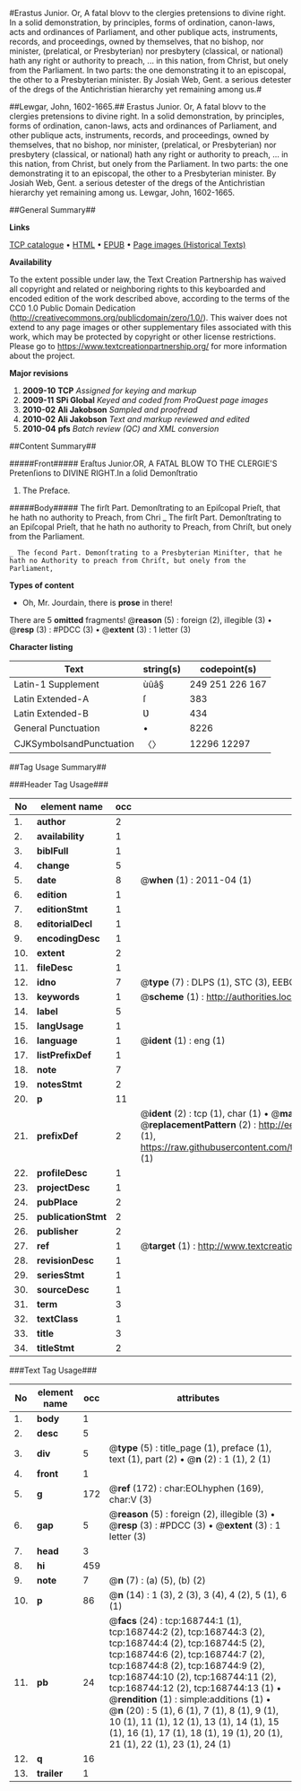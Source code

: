 #Erastus Junior. Or, A fatal blovv to the clergies pretensions to divine right. In a solid demonstration, by principles, forms of ordination, canon-laws, acts and ordinances of Parliament, and other publique acts, instruments, records, and proceedings, owned by themselves, that no bishop, nor minister, (prelatical, or Presbyterian) nor presbytery (classical, or national) hath any right or authority to preach, ... in this nation, from Christ, but onely from the Parliament. In two parts: the one demonstrating it to an episcopal, the other to a Presbyterian minister. By Josiah Web, Gent. a serious detester of the dregs of the Antichristian hierarchy yet remaining among us.#

##Lewgar, John, 1602-1665.##
Erastus Junior. Or, A fatal blovv to the clergies pretensions to divine right. In a solid demonstration, by principles, forms of ordination, canon-laws, acts and ordinances of Parliament, and other publique acts, instruments, records, and proceedings, owned by themselves, that no bishop, nor minister, (prelatical, or Presbyterian) nor presbytery (classical, or national) hath any right or authority to preach, ... in this nation, from Christ, but onely from the Parliament. In two parts: the one demonstrating it to an episcopal, the other to a Presbyterian minister. By Josiah Web, Gent. a serious detester of the dregs of the Antichristian hierarchy yet remaining among us.
Lewgar, John, 1602-1665.

##General Summary##

**Links**

[TCP catalogue](http://www.ota.ox.ac.uk/tcp/)  • 
[HTML](http://tei.it.ox.ac.uk/tcp/Texts-HTML/free/A88/A88083.html)  • 
[EPUB](http://tei.it.ox.ac.uk/tcp/Texts-EPUB/free/A88/A88083.epub) • 
[Page images (Historical Texts)](https://historicaltexts.jisc.ac.uk/eebo-99862915e)

**Availability**

To the extent possible under law, the Text Creation Partnership has waived all copyright and related or neighboring rights to this keyboarded and encoded edition of the work described above, according to the terms of the CC0 1.0 Public Domain Dedication (http://creativecommons.org/publicdomain/zero/1.0/). This waiver does not extend to any page images or other supplementary files associated with this work, which may be protected by copyright or other license restrictions. Please go to https://www.textcreationpartnership.org/ for more information about the project.

**Major revisions**

1. __2009-10__ __TCP__ *Assigned for keying and markup*
1. __2009-11__ __SPi Global__ *Keyed and coded from ProQuest page images*
1. __2010-02__ __Ali Jakobson__ *Sampled and proofread*
1. __2010-02__ __Ali Jakobson__ *Text and markup reviewed and edited*
1. __2010-04__ __pfs__ *Batch review (QC) and XML conversion*

##Content Summary##

#####Front#####
Eraſtus Junior.OR, A FATAL BLOW TO THE CLERGIE'S Pretenſions to DIVINE RIGHT.In a ſolid Demonſtratio
1. The Preface.

#####Body#####
The firſt Part. Demonſtrating to an Epiſcopal Prieſt, that he hath no authority to Preach, from Chri
    _ The firſt Part. Demonſtrating to an Epiſcopal Prieſt, that he hath no authority to Preach, from Chriſt, but onely from the Parliament.

    _ The ſecond Part. Demonſtrating to a Presbyterian Miniſter, that he hath no Authority to preach from Chriſt, but onely from the Parliament,

**Types of content**

  * Oh, Mr. Jourdain, there is **prose** in there!

There are 5 **omitted** fragments! 
 @__reason__ (5) : foreign (2), illegible (3)  •  @__resp__ (3) : #PDCC (3)  •  @__extent__ (3) : 1 letter (3)

**Character listing**


|Text|string(s)|codepoint(s)|
|---|---|---|
|Latin-1 Supplement|ùûâ§|249 251 226 167|
|Latin Extended-A|ſ|383|
|Latin Extended-B|Ʋ|434|
|General Punctuation|•|8226|
|CJKSymbolsandPunctuation|〈〉|12296 12297|

##Tag Usage Summary##

###Header Tag Usage###

|No|element name|occ|attributes|
|---|---|---|---|
|1.|__author__|2||
|2.|__availability__|1||
|3.|__biblFull__|1||
|4.|__change__|5||
|5.|__date__|8| @__when__ (1) : 2011-04 (1)|
|6.|__edition__|1||
|7.|__editionStmt__|1||
|8.|__editorialDecl__|1||
|9.|__encodingDesc__|1||
|10.|__extent__|2||
|11.|__fileDesc__|1||
|12.|__idno__|7| @__type__ (7) : DLPS (1), STC (3), EEBO-CITATION (1), PROQUEST (1), VID (1)|
|13.|__keywords__|1| @__scheme__ (1) : http://authorities.loc.gov/ (1)|
|14.|__label__|5||
|15.|__langUsage__|1||
|16.|__language__|1| @__ident__ (1) : eng (1)|
|17.|__listPrefixDef__|1||
|18.|__note__|7||
|19.|__notesStmt__|2||
|20.|__p__|11||
|21.|__prefixDef__|2| @__ident__ (2) : tcp (1), char (1)  •  @__matchPattern__ (2) : ([0-9\-]+):([0-9IVX]+) (1), (.+) (1)  •  @__replacementPattern__ (2) : http://eebo.chadwyck.com/downloadtiff?vid=$1&page=$2 (1), https://raw.githubusercontent.com/textcreationpartnership/Texts/master/tcpchars.xml#$1 (1)|
|22.|__profileDesc__|1||
|23.|__projectDesc__|1||
|24.|__pubPlace__|2||
|25.|__publicationStmt__|2||
|26.|__publisher__|2||
|27.|__ref__|1| @__target__ (1) : http://www.textcreationpartnership.org/docs/. (1)|
|28.|__revisionDesc__|1||
|29.|__seriesStmt__|1||
|30.|__sourceDesc__|1||
|31.|__term__|3||
|32.|__textClass__|1||
|33.|__title__|3||
|34.|__titleStmt__|2||


###Text Tag Usage###

|No|element name|occ|attributes|
|---|---|---|---|
|1.|__body__|1||
|2.|__desc__|5||
|3.|__div__|5| @__type__ (5) : title_page (1), preface (1), text (1), part (2)  •  @__n__ (2) : 1 (1), 2 (1)|
|4.|__front__|1||
|5.|__g__|172| @__ref__ (172) : char:EOLhyphen (169), char:V (3)|
|6.|__gap__|5| @__reason__ (5) : foreign (2), illegible (3)  •  @__resp__ (3) : #PDCC (3)  •  @__extent__ (3) : 1 letter (3)|
|7.|__head__|3||
|8.|__hi__|459||
|9.|__note__|7| @__n__ (7) : (a) (5), (b) (2)|
|10.|__p__|86| @__n__ (14) : 1 (3), 2 (3), 3 (4), 4 (2), 5 (1), 6 (1)|
|11.|__pb__|24| @__facs__ (24) : tcp:168744:1 (1), tcp:168744:2 (2), tcp:168744:3 (2), tcp:168744:4 (2), tcp:168744:5 (2), tcp:168744:6 (2), tcp:168744:7 (2), tcp:168744:8 (2), tcp:168744:9 (2), tcp:168744:10 (2), tcp:168744:11 (2), tcp:168744:12 (2), tcp:168744:13 (1)  •  @__rendition__ (1) : simple:additions (1)  •  @__n__ (20) : 5 (1), 6 (1), 7 (1), 8 (1), 9 (1), 10 (1), 11 (1), 12 (1), 13 (1), 14 (1), 15 (1), 16 (1), 17 (1), 18 (1), 19 (1), 20 (1), 21 (1), 22 (1), 23 (1), 24 (1)|
|12.|__q__|16||
|13.|__trailer__|1||

